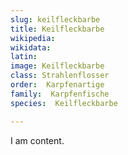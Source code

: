```yaml
---
slug: keilfleckbarbe
title: Keilfleckbarbe
wikipedia: 
wikidata: 
latin:
image: Keilfleckbarbe
class: Strahlenflosser
order:  Karpfenartige
family:  Karpfenfische
species:  Keilfleckbarbe

---
```


I am content.
